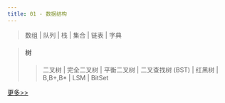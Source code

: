 ```yaml
---
title: 01 - 数据结构
---
```



> 数组 | 队列 | 栈 | 集合 | 链表 | 字典

 
>#### 树
> > 二叉树 | 完全二叉树 | 平衡二叉树 | 二叉查找树 (BST) | 红黑树 | B,B+,B* | LSM | BitSet

[更多>>]()